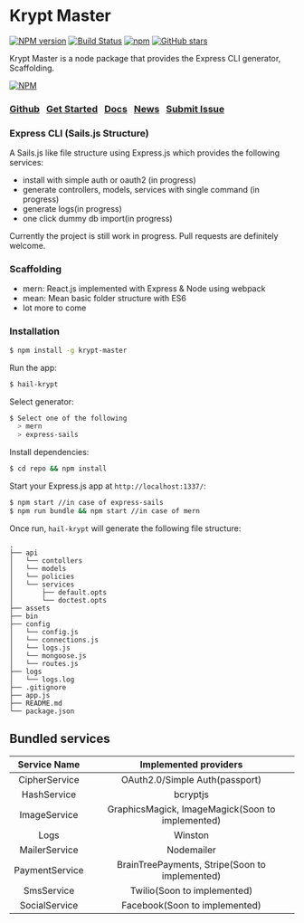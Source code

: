# Krypt Master
[![NPM version](http://img.shields.io/npm/v/krypt-master.svg)](https://www.npmjs.com/package/krypt-master) [![Build Status](https://travis-ci.org/kamalkdolikay/krypt-master.svg?branch=dev)](https://travis-ci.org/kamalkdolikay/krypt-master) [![npm](https://img.shields.io/npm/dt/krypt-master.svg)](https://www.npmjs.com/package/krypt-master) [![GitHub stars](https://img.shields.io/github/stars/kamalkdolikay/krypt-master.svg?style=social&label=Star)](https://github.com/kamalkdolikay/krypt-master/tree/dev2)

Krypt Master is a node package that provides the Express CLI generator, Scaffolding.

[![NPM](https://nodei.co/npm/krypt-master.png?downloads=true&downloadRank=true&stars=true)](https://nodei.co/npm/krypt-master/)

### [Github](https://github.com/kamalkdolikay/krypt-master/tree/dev2)  &nbsp; [Get Started](https://www.npmjs.com/~kamaldolikay) &nbsp;  [Docs](https://github.com/kamalkdolikay)  &nbsp; [News](https://www.npmjs.com/~kamaldolikay) &nbsp; [Submit Issue](https://github.com/kamalkdolikay)

### Express CLI (Sails.js Structure)

A Sails.js like file structure using Express.js which provides the following services:
* install with simple auth or oauth2 (in progress)
* generate controllers, models, services with single command (in progress)
* generate logs(in progress)
* one click dummy db import(in progress)

Currently the project is still work in progress. Pull requests are definitely welcome.

### Scaffolding

* mern: React.js implemented with Express & Node using webpack
* mean: Mean basic folder structure with ES6
* lot more to come

### Installation

```sh
$ npm install -g krypt-master
```

Run the app:

```bash
$ hail-krypt
```

Select generator:

```bash
$ Select one of the following
  > mern
  > express-sails
```

Install dependencies:

```bash
$ cd repo && npm install
```

Start your Express.js app at `http://localhost:1337/`:

```bash
$ npm start //in case of express-sails
$ npm run bundle && npm start //in case of mern
```

Once run, `hail-krypt` will generate the following file structure:

````
.
├── api
│   └── contollers
│   └── models
│   └── policies
│   └── services
│       ├── default.opts
│       └── doctest.opts
├── assets
├── bin
├── config
│   └── config.js
│   └── connections.js
│   └── logs.js
│   └── mongoose.js
│   └── routes.js
├── logs
│   └── logs.log
├── .gitignore
├── app.js
├── README.md
└── package.json
````

## Bundled services

| Service Name                                                          | Implemented providers                            |
|:---------------------------------------------------------------------:|:------------------------------------------------:|
| CipherService                                                         | OAuth2.0/Simple Auth(passport)                   |
| HashService                                                           | bcryptjs                                         |
| ImageService                                                          | GraphicsMagick, ImageMagick(Soon to implemented) |
| Logs                                                                  | Winston                                          |
| MailerService                                                         | Nodemailer                                       |
| PaymentService                                                        | BrainTreePayments, Stripe(Soon to implemented)   |
| SmsService                                                            | Twilio(Soon to implemented)                      |
| SocialService                                                         | Facebook(Soon to implemented)                    |
